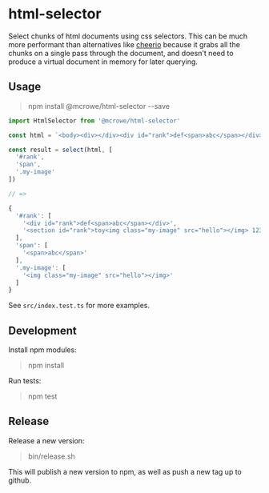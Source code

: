# html-selector

Select chunks of html documents using css selectors. This can be much more performant than alternatives like [cheerio](https://github.com/cheeriojs/cheerio) because it grabs all the chunks on a single pass through the document, and doesn't need to produce a virtual document in memory for later querying.

## Usage

> npm install @mcrowe/html-selector --save

```js
import HtmlSelector from '@mcrowe/html-selector'

const html = `<body><div></div><div id="rank">def<span>abc</span></div><div><section id="rank">toy<img class="my-image" src="hello" /> 123 </section></div></body>`

const result = select(html, [
  '#rank',
  'span',
  '.my-image'
])

// =>

{
  '#rank': [
    '<div id="rank">def<span>abc</span></div>',
    '<section id="rank">toy<img class="my-image" src="hello"></img> 123 </section>'
  ],
  'span': [
    '<span>abc</span>'
  ],
  '.my-image': [
    '<img class="my-image" src="hello"></img>'
  ]
}
```

See `src/index.test.ts` for more examples.

## Development

Install npm modules:

> npm install

Run tests:

> npm test

## Release

Release a new version:

> bin/release.sh

This will publish a new version to npm, as well as push a new tag up to github.
